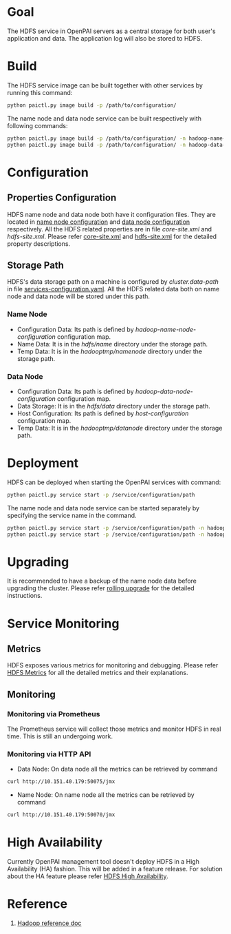 # Goal

 The HDFS service in OpenPAI servers as a central storage for both user's application and data.
 The application log will also be stored to HDFS.

# Build

The HDFS service image can be built together with other services by running this command:
```bash
python paictl.py image build -p /path/to/configuration/
```
The name node and data node service can be built respectively with following commands:
```bash
python paictl.py image build -p /path/to/configuration/ -n hadoop-name-node
python paictl.py image build -p /path/to/configuration/ -n hadoop-data-node
```

# Configuration

## Properties Configuration

HDFS name node and data node both have it configuration files.
They are located in [name node configuration](../bootstrap/hadoop-name-node/hadoop-name-node-configuration)
and [data node configuration](../bootstrap/hadoop-data-node/hadoop-data-node-configuration) respectively.
All the HDFS related properties are in file *core-site.xml* and *hdfs-site.xml*. 
Please refer [core-site.xml](https://hadoop.apache.org/docs/r2.9.0/hadoop-project-dist/hadoop-common/core-default.xml)
and [hdfs-site.xml](https://hadoop.apache.org/docs/r2.9.0/hadoop-project-dist/hadoop-hdfs/hdfs-default.xml)
for the detailed property descriptions.
  
## Storage Path

HDFS's data storage path on a machine is configured by *cluster.data-path* in 
file [services-configuration.yaml](../../cluster-configuration/services-configuration.yaml).
All the HDFS related data both on name node and data node will be stored under this path.

### Name Node

* Configuration Data: Its path is defined by *hadoop-name-node-configuration* configuration map. 
* Name Data: It is in the *hdfs/name* directory under the storage path.
* Temp Data: It is in the *hadooptmp/namenode* directory under the storage path.

### Data Node

* Configuration Data: Its path is defined by *hadoop-data-node-configuration* configuration map.
* Data Storage: It is in the *hdfs/data* directory under the storage path.
* Host Configuration: Its path is defined by *host-configuration* configuration map.
* Temp Data: It is in the *hadooptmp/datanode* directory under the storage path.

# Deployment

HDFS can be deployed when starting the OpenPAI services with command:
```bash
python paictl.py service start -p /service/configuration/path
```
The name node and data node service can be started separately by specifying the service name in the command.
```bash
python paictl.py service start -p /service/configuration/path -n hadoop-name-node
python paictl.py service start -p /service/configuration/path -n hadoop-data-node
```

# Upgrading

It is recommended to have a backup of the name node data before upgrading the cluster.
Please refer [rolling upgrade](https://hadoop.apache.org/docs/r2.9.0/hadoop-project-dist/hadoop-hdfs/HdfsRollingUpgrade.html) for the detailed instructions.

# Service Monitoring

## Metrics
HDFS exposes various metrics for monitoring and debugging. Please refer [HDFS Metrics](https://hadoop.apache.org/docs/r2.9.0/hadoop-project-dist/hadoop-common/Metrics.html)
for all the detailed metrics and their explanations.

## Monitoring

### Monitoring via Prometheus

The Prometheus service will collect those metrics and monitor HDFS in real time. This is still an undergoing work.

### Monitoring via HTTP API

* Data Node: On data node all the metrics can be retrieved by command
```bash
curl http://10.151.40.179:50075/jmx
```

* Name Node: On name node all the metrics can be retrieved by command
```bash
curl http://10.151.40.179:50070/jmx
```

# High Availability

Currently OpenPAI management tool doesn't deploy HDFS in a High Availability (HA) fashion. This will be added in a feature release.
For solution about the HA feature please refer [HDFS High Availability](https://hadoop.apache.org/docs/stable/hadoop-project-dist/hadoop-hdfs/HDFSHighAvailabilityWithNFS.html).

# Reference

1. [Hadoop reference doc](https://hadoop.apache.org/docs/r2.9.0/)